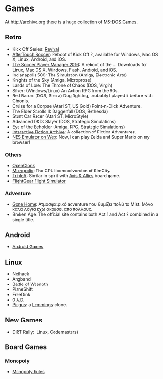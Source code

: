 Games
=====

At <http://archive.org> there is a huge collection of [MS-DOS Games][dos-games].

[dos-games]:	https://archive.org/details/softwarelibrary_msdos_games


Retro
-----

 - Kick Off Series:  [Revival](http://www.kickoffworld.net/)
 - [AfterTouch Soccer](https://kickoffworld.itch.io/aftertouch-soccer):
   Reboot of Kick Off 2, available for Windows, Mac OS X, Linux,
   Android, and iOS.
 - [The Soccer Player Manager 2016]():
   A reboot of the ...
   Downloads for Linux, Mac OS X, Windows, Flash, Android, and iOS.
 - Indianapolis 500:  The Simulation (Amiga, Electronic Arts)
 - Knights of the Sky (Amiga, Microprose)
 - Lands of Lore: The Throne of Chaos (DOS, Virgin)
 - Silver:  (Windows/Linux)
   An Action RPG from the 90s.
 - Red Baron:  (DOS, Sierra)
   Dog fighting, probably I played it before with Chronis.
 - Cruise for a Corpse (Atari ST, US Gold)
   Point-n-Click Adventure.
 - The Elder Scrolls II: Daggerfall (DOS, Bethesda)
 - Stunt Car Racer (Atari ST, MicroStyle)
 - Advanced D&D: Slayer (DOS, Strategic Simulations)
 - Eye of the Beholder (Amiga, RPG, Strategic Simulations)
 - [Interactive Fiction Archive](http://www.ifarchive.org/):
   A collection of Fiction Adventures.
 - [NES Emulator on Web](https://jsnes.fir.sh/):
   Now, I can play Zelda and Super Mario on my browser!


### Others

 - [OpenClonk](http://www.openclonk.org)
 - [Micropolis](http://www.donhopkins.com/home/micropolis/):
   The GPL-licensed version of SimCity.
 - [TripleA](http://www.triplea-game.org/):
   Similar in spirit with
   [Axis & Allies](https://boardgamegeek.com/boardgame/98/axis-allies)
   board game.
 - [FlightGear Flight Simulator](https://home.flightgear.org/)


### Adventure

 - [Gone Home](http://www.gonehomegame.com/): Ατμοσφαιρικό adventure που θυμίζει
   πολύ το Mist.  Μόνο καλά λόγια έχω ακούσει από πολλούς.
 - Broken Age:  The official site contains both Act 1 and Act 2 combined in a
   single title.


Android
-------

- [Android Games](http://minotaurproject.co.uk/Minotaur/donate.php)



Linux
-----

 - Nethack
 - Angband
 - Battle of Wesnoth
 - PlaneShift
 - FreeDink
 - 0 A.D.
 - [Pingus](https://pingus.seul.org/):  a [Lemmings][lemmings]-clone.


[lemmings]:	http://en.wikipedia.org/wiki/Lemmings

New Games
---------

 - DiRT Rally: (Linux, Codemasters)


Board Games
-----------

### Monopoly

 - [Monopoly Rules](http://monopoly.wikia.com/)
